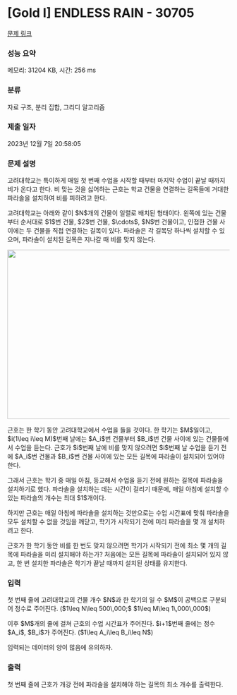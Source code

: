 # [Gold I] ENDLESS RAIN - 30705 

[문제 링크](https://www.acmicpc.net/problem/30705) 

### 성능 요약

메모리: 31204 KB, 시간: 256 ms

### 분류

자료 구조, 분리 집합, 그리디 알고리즘

### 제출 일자

2023년 12월 7일 20:58:05

### 문제 설명

<p>고려대학교는 특이하게 매일 첫 번째 수업을 시작할 때부터 마지막 수업이 끝날 때까지 비가 온다고 한다. 비 맞는 것을 싫어하는 근호는 학교 건물을 연결하는 길목들에 거대한 파라솔을 설치하여 비를 피하려고 한다.</p>

<p>고려대학교는 아래와 같이 $N$개의 건물이 일렬로 배치된 형태이다. 왼쪽에 있는 건물부터 순서대로 $1$번 건물, $2$번 건물, $\cdots$, $N$번 건물이고, 인접한 건물 사이에는 두 건물을 직접 연결하는 길목이 있다. 파라솔은 각 길목당 하나씩 설치할 수 있으며, 파라솔이 설치된 길목은 지나갈 때 비를 맞지 않는다.</p>

<p style="text-align: center;"><img alt="" src="https://u.acmicpc.net/bc73471f-bfc4-4f61-967e-cac83afc6df8/ER.png" style="width: 1024px; height: 384px;"></p>

<p>근호는 한 학기 동안 고려대학교에서 수업을 들을 것이다. 한 학기는 $M$일이고, $i(1\leq i\leq M)$번째 날에는 $A_i$번 건물부터 $B_i$번 건물 사이에 있는 건물들에서 수업을 듣는다. 근호가 $i$번째 날에 비를 맞지 않으려면 $i$번째 날 수업을 듣기 전에 $A_i$번 건물과 $B_i$번 건물 사이에 있는 모든 길목에 파라솔이 설치되어 있어야 한다.</p>

<p>그래서 근호는 학기 중 매일 아침, 등교해서 수업을 듣기 전에 원하는 길목에 파라솔을 설치하기로 했다. 파라솔을 설치하는 데는 시간이 걸리기 때문에, 매일 아침에 설치할 수 있는 파라솔의 개수는 최대 $1$개이다.</p>

<p>하지만 근호는 매일 아침에 파라솔을 설치하는 것만으로는 수업 시간표에 맞춰 파라솔을 모두 설치할 수 없을 것임을 깨닫고, 학기가 시작되기 전에 미리 파라솔을 몇 개 설치하려고 한다.</p>

<p>근호가 한 학기 동안 비를 한 번도 맞지 않으려면 학기가 시작되기 전에 최소 몇 개의 길목에 파라솔을 미리 설치해야 하는가? 처음에는 모든 길목에 파라솔이 설치되어 있지 않고, 한 번 설치한 파라솔은 학기가 끝날 때까지 설치된 상태를 유지한다.</p>

### 입력 

 <p>첫 번째 줄에 고려대학교의 건물 개수 $N$과 한 학기의 일 수 $M$이 공백으로 구분되어 정수로 주어진다. ($1\leq N\leq 500\,000;$ $1\leq M\leq 1\,000\,000$)</p>

<p>이후 $M$개의 줄에 걸쳐 근호의 수업 시간표가 주어진다. $i+1$번째 줄에는 정수 $A_i$, $B_i$가 주어진다. ($1\leq A_i\leq B_i\leq N$)</p>

<p>입력되는 데이터의 양이 많음에 유의하자.</p>

### 출력 

 <p>첫 번째 줄에 근호가 개강 전에 파라솔을 설치해야 하는 길목의 최소 개수를 출력한다.</p>

